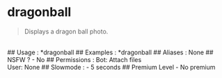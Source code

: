 # dragonball

> Displays a dragon ball photo.

<br>
## Usage :
*dragonball
## Examples :
*dragonball
## Aliases :
None
## NSFW ?
- No
## Permissions :
Bot: Attach files
<br>
User: None
## Slowmode :
- 5 seconds
## Premium Level
- No premium